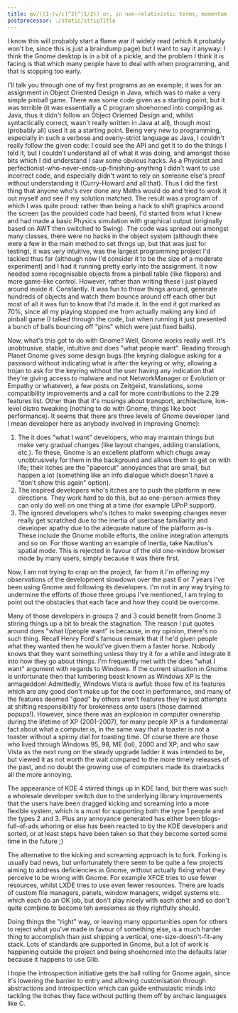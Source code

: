```yaml
---
title: mv/((1-(v/c)^2)^(1/2)) or, in non-relativistic terms, momentum
postprocessor: ./static/stripTitle
---
```

I know this will probably start a flame war if widely read (which it probably won't be, since this is just a braindump page) but I want to say it anyway: I think the Gnome desktop is in a bit of a pickle, and the problem I think it is facing is that which many people have to deal with when programming, and that is stopping too early.

I'll talk you through one of my first programs as an example; it was for an assignment in Object Oriented Design in Java, which was to make a very simple pinball game. There was some code given as a starting point, but it was terrible (it was essentially a C program shoehorned into compiling as Java, thus it didn't follow an Object Oriented Design and, whilst syntactically correct, wasn't really written in Java at all), though most (probably all) used it as a starting point. Being very new to programming, especially in such a verbose and overly-strict language as Java, I couldn't really follow the given code: I could see the API and get it to do the things I told it, but I couldn't understand all of what it was doing, and amongst those bits which I did understand I saw some obvious hacks. As a Physicist and perfectionist-who-never-ends-up-finishing-anything I didn't want to use incorrect code, and especially didn't want to rely on someone else's proof without understanding it (Curry-Howard and all that). Thus I did the first thing that anyone who's ever done any Maths would do and tried to work it out myself and see if my solution matched. The result was a program of which I was quite proud: rather than being a hack to shift graphics around the screen (as the provided code had been), I'd started from what I knew and had made a basic Physics simulation with graphical output (originally based on AWT then switched to Swing). The code was spread out amongst many classes, there were no hacks in the object system (although there were a few in the main method to set things up, but that was just for testing), it was very intuitive, was the largest programming project I'd tackled thus far (although now I'd consider it to be the size of a moderate experiment) and I had it running pretty early into the assignment. It now needed some recognisable objects from a pinball table (like flippers) and more game-like control. However, rather than writing these I just played around inside it. Constantly. It was fun to throw things around, generate hundreds of objects and watch them bounce around off each other but most of all it was fun to know that I'd made it. In the end it got marked as 70%, since all my playing stopped me from actually making any kind of pinball game (I talked through the code, but when running it just presented a bunch of balls bouncing off "pins" which were just fixed balls).

Now, what's this got to do with Gnome? Well, Gnome works really well. It's unobtrusive, stable, intuitive and does "what people want". Reading through Planet Gnome gives some design bugs (the keyring dialogue asking for a password without indicating what is after the keyring or why, allowing a trojan to ask for the keyring without the user having any indication that they're giving access to malware and not NetworkManager or Evolution or Empathy or whatever), a few posts on Zeitgeist, translations, some compatibility improvements and a call for more contributions to the 2.29 features list. Other than that it's musings about transport, architecture, low-level distro tweaking (nothing to do with Gnome, things like boot performance). It seems that there are three levels of Gnome developer (and I mean developer here as anybody involved in improving Gnome):

<ol>
<li>
The it does "what I want" developers, who may maintain things but make very gradual changes (like layout changes, adding translations, etc.). To these, Gnome is an excellent platform which chugs away unobtrusively for them in the background and allows them to get on with life; their itches are the "papercut" annoyances that are small, but happen a lot (something like an info dialogue which doesn't have a "don't show this again" option).
</li>

<li>
The inspired developers who's itches are to push the platform in new directions. They work hard to do this, but as one-person-armies they can only do well on one thing at a time (for example UPnP support).
</li>

<li>
The ignored developers who's itches to make sweeping changes never really get scratched due to the inertia of userbase familiarity and developer apathy due to the adequate nature of the platform as-is. These include the Gnome mobile efforts, the online integration attempts and so on. For those wanting an example of inertia, take Nautilus's spatial mode. This is rejected in favour of the old one-window browser mode by many users, simply because it was there first.
</li>
</ol>

Now, I am not trying to crap on the project, far from it I'm offering my observations of the development slowdown over the past 6 or 7 years I've been using Gnome and following its developers. I'm not in any way trying to undermine the efforts of those three groups I've mentioned, I am trying to point out the obstacles that each face and how they could be overcome.

Many of those developers in groups 2 and 3 could benefit from Gnome 3 stirring things up a bit to break the stagnation. The reason I put quotes around does "what I/people want" is because, in my opinion, there's no such thing. Recall Henry Ford's famous remark that if he'd given people what they wanted then he would've given them a faster horse. Nobody knows that they want something unless they try it for a while and integrate it into how they go about things. I'm frequently met with the does "what I want" argument with regards to Windows. If the current situation in Gnome is unfortunate then that lumbering beast known as Windows XP is the armageddon! Admittedly, Windows Vista is awful: those few of its features which are any good don't make up for the cost in performance, and many of the features deemed "good" by others aren't features they're just attempts at shifting responsibility for brokenness onto users (those damned popups!). However, since there was an explosion in computer ownership during the lifetime of XP (2001-2007), for many people XP is a fundamental fact about what a computer is, in the same way that a toaster is not a toaster without a spinny dial for toasting time. Of course there are those who lived through Windows 95, 98, ME (lol), 2000 and XP, and who saw Vista as the next rung on the steady upgrade ladder it was intended to be, but viewed it as not worth the wait compared to the more timely releases of the past, and no doubt the growing use of computers made its drawbacks all the more annoying.

The appearance of KDE 4 stirred things up in KDE land, but there was such a wholesale developer switch due to the underlying library improvements that the users have been dragged kicking and screaming into a more flexible system, which is a must for supporting both the type 1 people and the types 2 and 3. Plus any annoyance generated has either been blogs-full-of-ads whoring or else has been reacted to by the KDE developers and sorted, or at least steps have been taken so that they become sorted some time in the future ;)

The alternative to the kicking and screaming approach is to fork. Forking is usually bad news, but unfortunately there seem to be quite a few projects aiming to address deficiencies in Gnome, without actually fixing what they perceive to be wrong with Gnome. For example XFCE tries to use fewer resources, whilst LXDE tries to use even fewer resources. There are loads of custom file managers, panels, window managers, widget systems etc. which each do an OK job, but don't play nicely with each other and so don't quite combine to become teh awesomes as they rightfully should.

Doing things the "right" way, or leaving many opportunities open for others to reject what you've made in favour of something else, is a much harder thing to accomplish than just shipping a vertical, one-size-doesn't-fit-any stack. Lots of standards are supported in Gnome, but a lot of work is happening outside the project and being shoehorned into the defaults later because it happens to use Glib.

I hope the introspection initiative gets the ball rolling for Gnome again, since it's lowering the barrier to entry and allowing customisation through abstractions and introspection which can guide enthusiastic minds into tackling the itches they face without putting them off by archaic languages like C.
